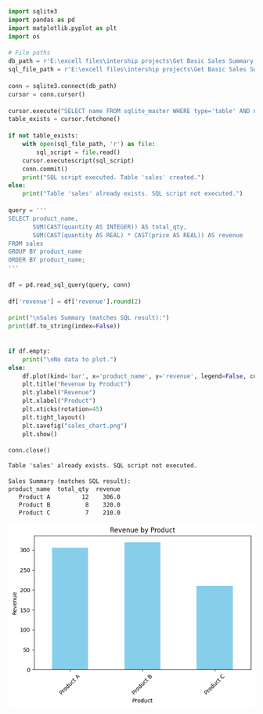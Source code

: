 ```python
import sqlite3
import pandas as pd
import matplotlib.pyplot as plt
import os

# File paths
db_path = r'E:\excell files\intership projects\Get Basic Sales Summary from a Tiny SQLite Database using Python task 7\sales_data.db'
sql_file_path = r'E:\excell files\intership projects\Get Basic Sales Summary from a Tiny SQLite Database using Python task 7\sales_data.sql'

conn = sqlite3.connect(db_path)
cursor = conn.cursor()

cursor.execute("SELECT name FROM sqlite_master WHERE type='table' AND name='sales';")
table_exists = cursor.fetchone()

if not table_exists:
    with open(sql_file_path, 'r') as file:
        sql_script = file.read()
    cursor.executescript(sql_script)
    conn.commit()
    print("SQL script executed. Table 'sales' created.")
else:
    print("Table 'sales' already exists. SQL script not executed.")

query = '''
SELECT product_name, 
       SUM(CAST(quantity AS INTEGER)) AS total_qty, 
       SUM(CAST(quantity AS REAL) * CAST(price AS REAL)) AS revenue
FROM sales
GROUP BY product_name
ORDER BY product_name;
'''

df = pd.read_sql_query(query, conn)

df['revenue'] = df['revenue'].round(2)

print("\nSales Summary (matches SQL result):")
print(df.to_string(index=False))


if df.empty:
    print("\nNo data to plot.")
else:
    df.plot(kind='bar', x='product_name', y='revenue', legend=False, color='skyblue')
    plt.title("Revenue by Product")
    plt.ylabel("Revenue")
    plt.xlabel("Product")
    plt.xticks(rotation=45)
    plt.tight_layout()
    plt.savefig("sales_chart.png")
    plt.show()

conn.close()

```

    Table 'sales' already exists. SQL script not executed.
    
    Sales Summary (matches SQL result):
    product_name  total_qty  revenue
       Product A         12    306.0
       Product B          8    320.0
       Product C          7    210.0
    


    
![png](output_0_1.png)
    



```python

```
